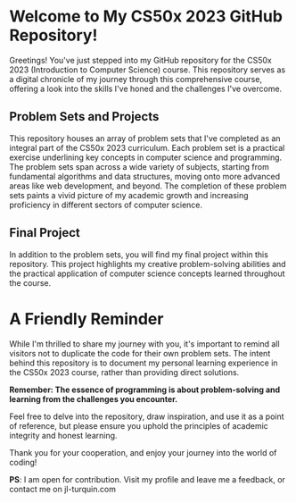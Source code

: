 # Welcome to My CS50x 2023 GitHub Repository!

Greetings! You've just stepped into my GitHub repository for the CS50x 2023 (Introduction to Computer Science) course. This repository serves as a digital chronicle of my journey through this comprehensive course, offering a look into the skills I've honed and the challenges I've overcome.

## Problem Sets and Projects

This repository houses an array of problem sets that I've completed as an integral part of the CS50x 2023 curriculum. Each problem set is a practical exercise underlining key concepts in computer science and programming. The problem sets span across a wide variety of subjects, starting from fundamental algorithms and data structures, moving onto more advanced areas like web development, and beyond. The completion of these problem sets paints a vivid picture of my academic growth and increasing proficiency in different sectors of computer science.

## Final Project

In addition to the problem sets, you will find my final project within this repository. This project highlights my creative problem-solving abilities and the practical application of computer science concepts learned throughout the course.

# A Friendly Reminder

While I'm thrilled to share my journey with you, it's important to remind all visitors not to duplicate the code for their own problem sets. The intent behind this repository is to document my personal learning experience in the CS50x 2023 course, rather than providing direct solutions.

**Remember: The essence of programming is about problem-solving and learning from the challenges you encounter.** 

Feel free to delve into the repository, draw inspiration, and use it as a point of reference, but please ensure you uphold the principles of academic integrity and honest learning.

Thank you for your cooperation, and enjoy your journey into the world of coding!

**PS**: I am open for contribution. Visit my profile and leave me a feedback, or contact me on jl-turquin.com